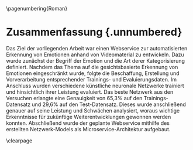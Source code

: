 \pagenumbering{Roman}

# Zusammenfassung {.unnumbered}

Das Ziel der vorliegenden Arbeit war einen Webservice zur automatisierten Erkennung von Emotionen anhand von Videomaterial zu entwickeln. Dazu wurde zunächst der Begriff der Emotion und die Art derer Kategorisierung definiert.
Nachdem das Thema auf die gesichtsbasierte Erkennung von Emotionen eingeschränkt wurde, folgte die Beschaffung, Erstellung und Vorverarbeitung entsprechender Trainings- und Evaluierungsdaten. 
Im Anschluss wurden verschiedene künstliche neuronale Netzwerke trainiert und hinsichtlich ihrer Leistung evaluiert.
Das beste Netzwerk aus den Versuchen erlangte eine Genauigkeit von 65,3% auf den Trainings-Datensatz und 29,6% auf den Test-Datensatz.
Dieses wurde anschließend genauer auf seine Leistung und Schwächen analysiert, woraus wichtige Erkenntnisse für zukünftige Weiterentwicklungen gewonnen werden konnten.
Abschließend wurde der geplante Webservice mithilfe des erstellten Netzwerk-Models als Microservice-Architektur aufgebaut.

\clearpage